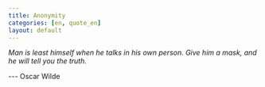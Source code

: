 ```yaml
---
title: Anonymity
categories: [en, quote_en]
layout: default
---
```


_Man is least himself when he talks in his own person.
Give him a mask, and he will tell you the truth._

--- Oscar Wilde
